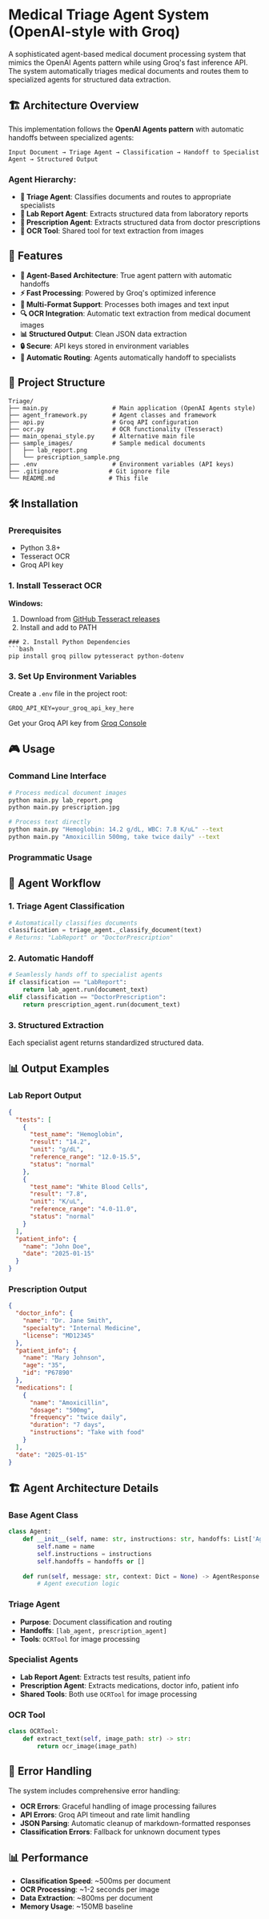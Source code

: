 # Medical Triage Agent System (OpenAI-style with Groq)

A sophisticated agent-based medical document processing system that mimics the OpenAI Agents pattern while using Groq's fast inference API. The system automatically triages medical documents and routes them to specialized agents for structured data extraction.

## 🏗️ Architecture Overview

This implementation follows the **OpenAI Agents pattern** with automatic handoffs between specialized agents:

```
Input Document → Triage Agent → Classification → Handoff to Specialist Agent → Structured Output
```

### **Agent Hierarchy:**
- **🎯 Triage Agent**: Classifies documents and routes to appropriate specialists
- **🧪 Lab Report Agent**: Extracts structured data from laboratory reports
- **💊 Prescription Agent**: Extracts structured data from doctor prescriptions
- **🔧 OCR Tool**: Shared tool for text extraction from images

## 🚀 Features

- **🤖 Agent-Based Architecture**: True agent pattern with automatic handoffs
- **⚡ Fast Processing**: Powered by Groq's optimized inference
- **📄 Multi-Format Support**: Processes both images and text input
- **🔍 OCR Integration**: Automatic text extraction from medical document images
- **📊 Structured Output**: Clean JSON data extraction
- **🔒 Secure**: API keys stored in environment variables
- **🎯 Automatic Routing**: Agents automatically handoff to specialists

## 📁 Project Structure

```
Triage/
├── main.py                  # Main application (OpenAI Agents style)
├── agent_framework.py       # Agent classes and framework
├── api.py                   # Groq API configuration
├── ocr.py                   # OCR functionality (Tesseract)
├── main_openai_style.py     # Alternative main file
├── sample_images/           # Sample medical documents
│   ├── lab_report.png
│   └── prescription_sample.png
├── .env                     # Environment variables (API keys)
├── .gitignore              # Git ignore file
└── README.md               # This file
```

## 🛠️ Installation

### Prerequisites
- Python 3.8+
- Tesseract OCR
- Groq API key

### 1. Install Tesseract OCR

**Windows:**
1. Download from [GitHub Tesseract releases](https://github.com/UB-Mannheim/tesseract/wiki)
2. Install and add to PATH


```
### 2. Install Python Dependencies
```bash
pip install groq pillow pytesseract python-dotenv
```

### 3. Set Up Environment Variables
Create a `.env` file in the project root:
```env
GROQ_API_KEY=your_groq_api_key_here
```

Get your Groq API key from [Groq Console](https://console.groq.com/)

## 🎮 Usage

### Command Line Interface

```bash
# Process medical document images
python main.py lab_report.png
python main.py prescription.jpg

# Process text directly 
python main.py "Hemoglobin: 14.2 g/dL, WBC: 7.8 K/uL" --text
python main.py "Amoxicillin 500mg, take twice daily" --text
```

### Programmatic Usage

## 🔄 Agent Workflow

### 1. **Triage Agent Classification**
```python
# Automatically classifies documents
classification = triage_agent._classify_document(text)
# Returns: "LabReport" or "DoctorPrescription"
```

### 2. **Automatic Handoff**
```python
# Seamlessly hands off to specialist agents
if classification == "LabReport":
    return lab_agent.run(document_text)
elif classification == "DoctorPrescription":
    return prescription_agent.run(document_text)
```

### 3. **Structured Extraction**
Each specialist agent returns standardized structured data.

## 📊 Output Examples

### Lab Report Output
```json
{
  "tests": [
    {
      "test_name": "Hemoglobin",
      "result": "14.2",
      "unit": "g/dL",
      "reference_range": "12.0-15.5",
      "status": "normal"
    },
    {
      "test_name": "White Blood Cells",
      "result": "7.8",
      "unit": "K/uL", 
      "reference_range": "4.0-11.0",
      "status": "normal"
    }
  ],
  "patient_info": {
    "name": "John Doe",
    "date": "2025-01-15"
  }
}
```

### Prescription Output
```json
{
  "doctor_info": {
    "name": "Dr. Jane Smith",
    "specialty": "Internal Medicine",
    "license": "MD12345"
  },
  "patient_info": {
    "name": "Mary Johnson",
    "age": "35",
    "id": "P67890"
  },
  "medications": [
    {
      "name": "Amoxicillin",
      "dosage": "500mg",
      "frequency": "twice daily",
      "duration": "7 days",
      "instructions": "Take with food"
    }
  ],
  "date": "2025-01-15"
}
```

## 🏗️ Agent Architecture Details

### Base Agent Class
```python
class Agent:
    def __init__(self, name: str, instructions: str, handoffs: List['Agent'] = None):
        self.name = name
        self.instructions = instructions
        self.handoffs = handoffs or []
    
    def run(self, message: str, context: Dict = None) -> AgentResponse:
        # Agent execution logic
```

### Triage Agent
- **Purpose**: Document classification and routing
- **Handoffs**: `[lab_agent, prescription_agent]`
- **Tools**: `OCRTool` for image processing

### Specialist Agents
- **Lab Report Agent**: Extracts test results, patient info
- **Prescription Agent**: Extracts medications, doctor info, patient info
- **Shared Tools**: Both use `OCRTool` for image processing

### OCR Tool
```python
class OCRTool:
    def extract_text(self, image_path: str) -> str:
        return ocr_image(image_path)
```

## 🚦 Error Handling

The system includes comprehensive error handling:

- **OCR Errors**: Graceful handling of image processing failures
- **API Errors**: Groq API timeout and rate limit handling
- **JSON Parsing**: Automatic cleanup of markdown-formatted responses
- **Classification Errors**: Fallback for unknown document types


## 📊 Performance

- **Classification Speed**: ~500ms per document
- **OCR Processing**: ~1-2 seconds per image
- **Data Extraction**: ~800ms per document
- **Memory Usage**: ~150MB baseline
